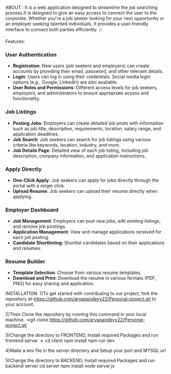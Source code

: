 ABOUT :
It is a web application designed to streamline the job searching process.It is designed to give an easy access to connect the user to the corporate.
Whether you're a job seeker looking for your next opportunity or an employer seeking talented individuals, It provides a user-friendly interface to connect both parties efficiently. 📈

Features:
###  User Authentication
- **Registration**: New users (job seekers and employers) can create accounts by providing their email, password, and other relevant details.
- **Login**: Users can log in using their credentials. Social media login options (e.g., Google, LinkedIn) are also available.
- **User Roles and Permissions**: Different access levels for job seekers, employers, and administrators to ensure appropriate access and functionality.

### Job Listings
- **Posting Jobs**: Employers can create detailed job posts with information such as job title, description, requirements, location, salary range, and application deadlines.
- **Job Search**: Job seekers can search for job listings using various criteria like keywords, location, industry, and more.
- **Job Details Page**: Detailed view of each job listing, including job description, company information, and application instructions.


### Apply Directly
- **One-Click Apply**: Job seekers can apply for jobs directly through the portal with a single click.
- **Upload Resume**: Job seekers can upload their resume  directly when applying.

### Employer Dashboard
- **Job Management**: Employers can post new jobs, edit existing listings, and remove job postings.
- **Application Management**: View and manage applications received for each job posting.
- **Candidate Shortlisting**: Shortlist candidates based on their applications and resumes.

### Resume Builder
- **Template Selection**: Choose from various resume templates.
- **Download and Print**: Download the resume in various formats (PDF, PNG) for easy sharing and application.

INSTALLATION:
1)To get started with contributing to our project, fork the repository at-https://github.com/aryapandeyy22/Personal-project.git to your account.

2)Then Clone the repository by running this command in your local machine.
->git clone  https://github.com/aryapandeyy22/Personal-project.git

3)Change the directory to FRONTEND, Install required Packages and run frontend server
-> cd client
 npm install
 npm run dev

 4)Make a env file in the server directory and Setup your port and MYSQL url

 5)Change the directory to BACKEND, Install required Packages and run backend server
 cd server
 npm install
 node server.js
 
 

 

